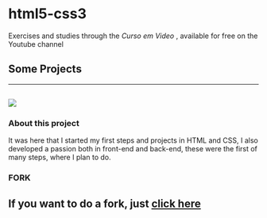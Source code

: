 # html5-css3
 Exercises and studies through the *Curso em Video* , available for free on the Youtube channel 

## Some Projects
---
![](https://user-images.githubusercontent.com/72415116/116814623-42a7b880-ab30-11eb-885c-e51e02a8406a.jpg)
---

### About this project

 It was here that I started my first steps and projects in HTML and CSS, I also developed a passion both in front-end and back-end, these were the first of many steps, where I      plan to do.
 
### FORK
  
If you want to do a fork, just [click here](https://github.com/scnmatheus/html5-css3.git)
---
